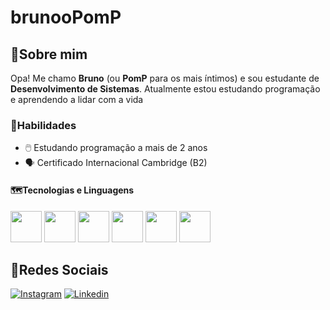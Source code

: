 # brunooPomP

## 📌Sobre mim
Opa! Me chamo **Bruno** (ou **PomP** para os mais íntimos) e sou estudante de **Desenvolvimento de Sistemas**. 
Atualmente estou estudando programação e aprendendo a lidar com a vida

### 🤠Habilidades 

- 🖱️ Estudando programação a mais de 2 anos 
- 🗣️ Certificado Internacional Cambridge (B2)

#### 🗺️Tecnologias e Linguagens
<div>
  <img height="50em" src="https://cdn.jsdelivr.net/gh/devicons/devicon@latest/icons/html5/html5-original.svg"/>
  <img height="50em" src="https://cdn.jsdelivr.net/gh/devicons/devicon@latest/icons/css3/css3-original.svg" />
  <img height="50em" src="https://cdn.jsdelivr.net/gh/devicons/devicon@latest/icons/javascript/javascript-original.svg" />
  <img height="50em" src="https://cdn.jsdelivr.net/gh/devicons/devicon@latest/icons/java/java-original.svg" />
  <img height="-10em" width="50em"  src="https://cdn.jsdelivr.net/gh/devicons/devicon@latest/icons/php/php-original.svg" />
  <img height="50em" src="https://cdn.jsdelivr.net/gh/devicons/devicon@latest/icons/mysql/mysql-original.svg" />
  
          
</div>

## 📶Redes Sociais
[![Instagram](https://img.shields.io/badge/Instagram-E4405F?style=for-the-badge&logo=instagram&logoColor=white)](https://www.instagram.com/bruno16bos?igsh=a3RmNTVqb3d2bnJl)
[![Linkedin](https://img.shields.io/badge/LinkedIn-0077B5?style=for-the-badge&logo=linkedin&logoColor=white)](https://www.linkedin.com/in/bruno-de-oliveira-silva-04616427b/)
